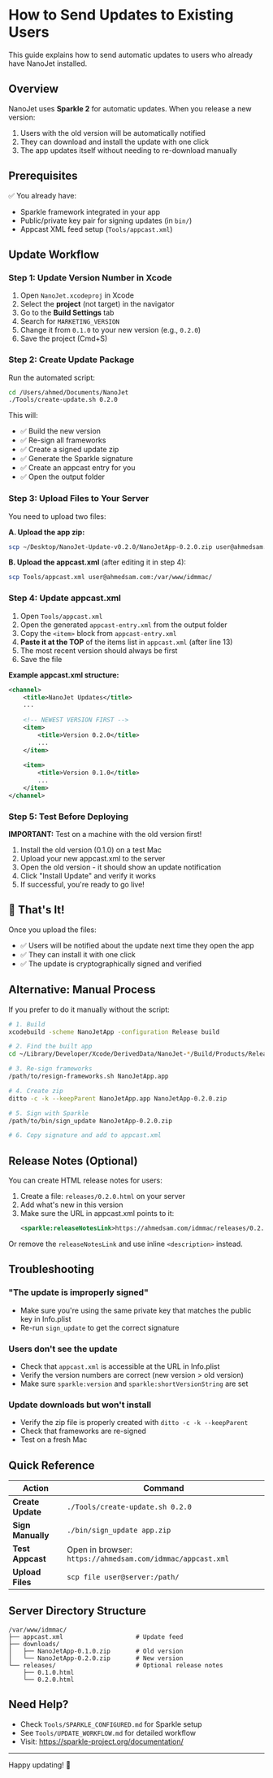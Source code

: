 # How to Send Updates to Existing Users

This guide explains how to send automatic updates to users who already have NanoJet installed.

## Overview

NanoJet uses **Sparkle 2** for automatic updates. When you release a new version:
1. Users with the old version will be automatically notified
2. They can download and install the update with one click
3. The app updates itself without needing to re-download manually

## Prerequisites

✅ You already have:
- Sparkle framework integrated in your app
- Public/private key pair for signing updates (in `bin/`)
- Appcast XML feed setup (`Tools/appcast.xml`)

## Update Workflow

### Step 1: Update Version Number in Xcode

1. Open `NanoJet.xcodeproj` in Xcode
2. Select the **project** (not target) in the navigator
3. Go to the **Build Settings** tab
4. Search for `MARKETING_VERSION`
5. Change it from `0.1.0` to your new version (e.g., `0.2.0`)
6. Save the project (Cmd+S)

### Step 2: Create Update Package

Run the automated script:

```bash
cd /Users/ahmed/Documents/NanoJet
./Tools/create-update.sh 0.2.0
```

This will:
- ✅ Build the new version
- ✅ Re-sign all frameworks
- ✅ Create a signed update zip
- ✅ Generate the Sparkle signature
- ✅ Create an appcast entry for you
- ✅ Open the output folder

### Step 3: Upload Files to Your Server

You need to upload two files:

**A. Upload the app zip:**
```bash
scp ~/Desktop/NanoJet-Update-v0.2.0/NanoJetApp-0.2.0.zip user@ahmedsam.com:/var/www/idmmac/downloads/
```

**B. Upload the appcast.xml** (after editing it in step 4):
```bash
scp Tools/appcast.xml user@ahmedsam.com:/var/www/idmmac/
```

### Step 4: Update appcast.xml

1. Open `Tools/appcast.xml`
2. Open the generated `appcast-entry.xml` from the output folder
3. Copy the `<item>` block from `appcast-entry.xml`
4. **Paste it at the TOP** of the items list in `appcast.xml` (after line 13)
5. The most recent version should always be first
6. Save the file

**Example appcast.xml structure:**
```xml
<channel>
    <title>NanoJet Updates</title>
    ...
    
    <!-- NEWEST VERSION FIRST -->
    <item>
        <title>Version 0.2.0</title>
        ...
    </item>
    
    <item>
        <title>Version 0.1.0</title>
        ...
    </item>
</channel>
```

### Step 5: Test Before Deploying

**IMPORTANT:** Test on a machine with the old version first!

1. Install the old version (0.1.0) on a test Mac
2. Upload your new appcast.xml to the server
3. Open the old version - it should show an update notification
4. Click "Install Update" and verify it works
5. If successful, you're ready to go live!

## 🚀 That's It!

Once you upload the files:
- ✅ Users will be notified about the update next time they open the app
- ✅ They can install it with one click
- ✅ The update is cryptographically signed and verified

## Alternative: Manual Process

If you prefer to do it manually without the script:

```bash
# 1. Build
xcodebuild -scheme NanoJetApp -configuration Release build

# 2. Find the built app
cd ~/Library/Developer/Xcode/DerivedData/NanoJet-*/Build/Products/Release/

# 3. Re-sign frameworks
/path/to/resign-frameworks.sh NanoJetApp.app

# 4. Create zip
ditto -c -k --keepParent NanoJetApp.app NanoJetApp-0.2.0.zip

# 5. Sign with Sparkle
/path/to/bin/sign_update NanoJetApp-0.2.0.zip

# 6. Copy signature and add to appcast.xml
```

## Release Notes (Optional)

You can create HTML release notes for users:

1. Create a file: `releases/0.2.0.html` on your server
2. Add what's new in this version
3. Make sure the URL in appcast.xml points to it:
   ```xml
   <sparkle:releaseNotesLink>https://ahmedsam.com/idmmac/releases/0.2.0.html</sparkle:releaseNotesLink>
   ```

Or remove the `releaseNotesLink` and use inline `<description>` instead.

## Troubleshooting

### "The update is improperly signed"
- Make sure you're using the same private key that matches the public key in Info.plist
- Re-run `sign_update` to get the correct signature

### Users don't see the update
- Check that `appcast.xml` is accessible at the URL in Info.plist
- Verify the version numbers are correct (new version > old version)
- Make sure `sparkle:version` and `sparkle:shortVersionString` are set

### Update downloads but won't install
- Verify the zip file is properly created with `ditto -c -k --keepParent`
- Check that frameworks are re-signed
- Test on a fresh Mac

## Quick Reference

| Action | Command |
|--------|---------|
| **Create Update** | `./Tools/create-update.sh 0.2.0` |
| **Sign Manually** | `./bin/sign_update app.zip` |
| **Test Appcast** | Open in browser: `https://ahmedsam.com/idmmac/appcast.xml` |
| **Upload Files** | `scp file user@server:/path/` |

## Server Directory Structure

```
/var/www/idmmac/
├── appcast.xml                    # Update feed
├── downloads/
│   ├── NanoJetApp-0.1.0.zip       # Old version
│   └── NanoJetApp-0.2.0.zip       # New version
└── releases/                      # Optional release notes
    ├── 0.1.0.html
    └── 0.2.0.html
```

## Need Help?

- Check `Tools/SPARKLE_CONFIGURED.md` for Sparkle setup
- See `Tools/UPDATE_WORKFLOW.md` for detailed workflow
- Visit: https://sparkle-project.org/documentation/

---

Happy updating! 🚀

